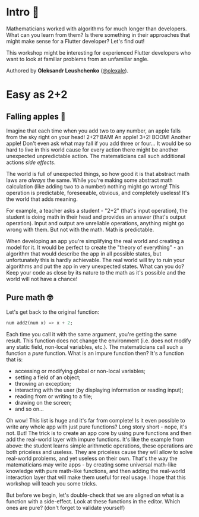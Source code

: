# Intro 👋

Mathematicians worked with algorithms for much longer than developers. What can you learn from them? Is there something in their approaches that might make sense for a Flutter developer? Let's find out!

This workshop might be interesting for experienced Flutter developers who want to look at familiar problems from an unfamiliar angle.

Authored by **Oleksandr Leushchenko** ([@olexale](https://twitter.com/olexale)). 

# Easy as 2+2 

## Falling apples 🍏

Imagine that each time when you add two to any number, an apple falls from the sky right on your head! 2+2? BAM! An apple! 3+2! BOOM! Another apple! Don't even ask what may fall if you add three or four… It would be so hard to live in this world cause for every action there might be another unexpected unpredictable action. The matematicians call such additional actions _side effects_.

The world is full of unexpected things, so how good it is that abstract math laws are _always_ the same. While you're making some abstract math calculation (like adding two to a number) nothing might go wrong! This operation is predictable, foreseeable, obvious, and completely useless! It's the world that adds meaning. 

For example, a teacher asks a student - "2+2" (that's input operation), the student is doing math in their head and provides an answer (that's output operation). Input and output are unreliable operations, anything might go wrong with them. But not with the math. Math is predictable. 

When developing an app you're simplifying the real world and creating a model for it. It would be perfect to create the "theory of everything" - an algorithm that would describe the app in all possible states, but unfortunately this is hardly achievable. The real world will try to ruin your algorithms and put the app in very unexpected states. What can you do? Keep your code as close by its nature to the math as it's possible and the world will not have a chance!

## Pure math 🤓

Let's get back to the original function:
```dart
num add2(num x) => x + 2;
```

Each time you call it with the same argument, you're getting the same result. This function does not change the environment (i.e. does not modify any static field, non-local variables, etc.). The matematicians call such a function a _pure_ function. What is an impure function then? It's a function that is:
<!-- I was a little surprised add4 is pure yet addK wasn't pure? I would imagine they're both impure since they access global variables? I thought Pure functions only worked with the data that was passed in. I dunno, definitions are hard haha :P -->
* accessing or modifying global or non-local variables; 
* setting a field of an object;
* throwing an exception;
* interacting with the user (by displaying information or reading input);
* reading from or writing to a file;
* drawing on the screen;
* and so on…

Oh wow! This list is huge and it's far from complete! Is it even possible to write any whole app with just pure functions? Long story short - nope, it's not. But! The trick is to create an app core by using pure functions and then add the real-world layer with impure functions. It's like the example from above: the student learns simple arithmetic operations, these operations are both priceless and useless. They are priceless cause they will allow to solve real-world problems, and yet useless on their own. That's the way the matematicians may write apps - by creating some universal math-like knowledge with pure math-like functions, and then adding the real-world interaction layer that will make them useful for real usage. I hope that this workshop will teach you some tricks.

But before we begin, let's double-check that we are aligned on what is a function with a side-effect. Look at these functions in the editor. Which ones are pure? (don't forget to validate yourself)
